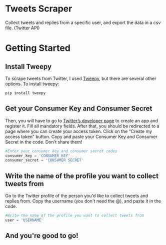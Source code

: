 # Tweets Scraper
Collect tweets and replies from a specific user, and export the data in a csv file. (Twitter API)

# Getting Started
## Install Tweepy
To scrape tweets from Twitter, I used [Tweepy](http://docs.tweepy.org/en/latest/getting_started.html), but there are several other options. 
To install tweepy:
  ```python
  pip install tweepy
  ```
## Get your Consumer Key and Consumer Secret
Then, you will have to go to [Twitter’s developer page](https://developer.twitter.com/en/apps) to create an app and register it. 
Fill all mandatory fields. After that, you should be redirected to a page where you can create your access token. Click on the “Create my access token” button. Copy and paste your Consumer Key and Consumer Secret in the code. Don't share them!
  ```python
  #Enter your consumer key and consumer secret codes
consumer_key = 'CONSUMER KEY'
consumer_secret = 'CONSUMER SECRET'
  ```
## Write the name of the profile you want to collect tweets from
Go to the Twitter profile of the person you'd like to collect tweets and replies from. Copy the username (you don't need the @), and paste it in the code.
  ```python
#Write the name of the profile you want to collect tweets from
user = 'USERNAME'
  ```
  
  ## And you're good to go!
